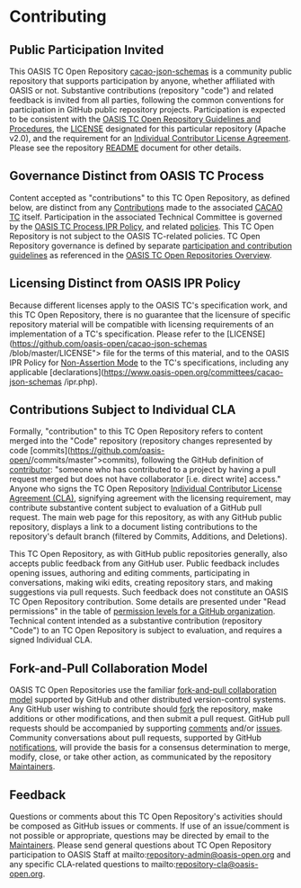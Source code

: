 # Contributing</h1>


## Public Participation Invited

This OASIS TC Open Repository [cacao-json-schemas](https://github.com/oasis-open/cacao-json-schemas) is a community public repository that supports participation by anyone, whether affiliated with OASIS or not.  Substantive contributions (repository "code") and related feedback is invited from all parties, following the common conventions for participation in GitHub public repository projects.  Participation is expected to be consistent with the [OASIS TC Open Repository Guidelines and Procedures](https://www.oasis-open.org/policies-guidelines/open-repositories), the [LICENSE](https://github.com/oasis-open/cacao-json-schemas/blob/main/LICENSE) designated for this particular repository (Apache v2.0), and the requirement for an [Individual Contributor License Agreement](https://www.oasis-open.org/resources/open-repositories/cla/individual-cla). Please see the repository [README](https://github.com/oasis-open/cacao-json-schemas/blob/master/README.md) document for other details.

## Governance Distinct from OASIS TC Process

Content accepted as "contributions" to this TC Open Repository, as defined below, are distinct from any [Contributions](https://www.oasis-open.org/policies-guidelines/ipr#contributions) made to the associated [CACAO TC](https://www.oasis-open.org/committees/cacao/) itself. Participation in the associated Technical Committee is governed by the [OASIS TC Process](https://www.oasis-open.org/policies-guidelines/tc-process),[IPR Policy](https://www.oasis-open.org/policies-guidelines/ipr), and related [policies](https://www.oasis-open.org/policies-guidelines/). This TC Open Repository is not subject to the OASIS TC-related policies. TC Open Repository governance is defined by separate [participation and contribution guidelines](https://www.oasis-open.org/policies-guidelines/open-repositories) as referenced in the [OASIS TC Open Repositories Overview](https://www.oasis-open.org/resources/open-repositories/).

## Licensing Distinct from OASIS IPR Policy

Because different licenses apply to the OASIS TC's specification work, and this TC Open Repository, there is no guarantee that the licensure of specific repository material will be compatible with licensing requirements of an implementation of a TC's specification.  Please refer to the [LICENSE](https://github.com/oasis-open/cacao-json-schemas
/blob/master/LICENSE"> file for the terms of this material, and to the OASIS IPR Policy for [Non-Assertion Mode](https://www.oasis-open.org/policies-guidelines/ipr/#Non-Assertion-Mode) to the TC's specifications, including any applicable [declarations](https://www.oasis-open.org/committees/cacao-json-schemas
/ipr.php).



## Contributions Subject to Individual CLA

Formally, "contribution" to this TC Open Repository refers to content merged into the "Code" repository (repository changes represented by code [commits](https://github.com/oasis-open/<repo name>/commits/master">commits), following the GitHub definition of [contributor](https://help.github.com/articles/github-glossary/#contributor): "someone who has contributed to a project by having a pull request merged but does not have collaborator [i.e. direct write] access." Anyone who signs the TC Open Repository [Individual Contributor License Agreement (CLA)](https://www.oasis-open.org/resources/open-repositories/cla/individual-cla), signifying agreement with the licensing requirement, may contribute substantive content subject to evaluation of a GitHub pull request.  The main web page for this repository, as with any GitHub public repository, displays a link to a document listing contributions to the repository's default branch (filtered by Commits, Additions, and Deletions).

This TC Open Repository, as with GitHub public repositories generally, also accepts public feedback from any GitHub user.  Public feedback includes opening issues, authoring and editing comments, participating in conversations, making wiki edits, creating repository stars, and making suggestions via pull requests.  Such feedback does not constitute an OASIS TC Open Repository contribution. Some details are presented under "Read permissions" in the table of [permission levels for a GitHub organization](https://help.github.com/articles/repository-permission-levels-for-an-organization/). Technical content intended as a substantive contribution (repository "Code") to an TC Open Repository is subject to evaluation, and requires a signed Individual CLA.

## Fork-and-Pull Collaboration Model

OASIS TC Open Repositories use the familiar [fork-and-pull collaboration model](https://help.github.com/articles/using-pull-requests/#fork--pull) supported by GitHub and other distributed version-control systems. Any GitHub user wishing to contribute should [fork](https://help.github.com/articles/github-glossary/#fork) the repository, make additions or other modifications, and then submit a pull request. GitHub pull requests should be accompanied by supporting [comments](https://help.github.com/articles/commenting-on-the-diff-of-a-pull-request/) and/or [issues](https://help.github.com/articles/about-issues/). Community conversations about pull requests, supported by GitHub [notifications](https://help.github.com/articles/about-notifications/), will provide the basis for a consensus determination to merge, modify, close, or take other action, as communicated by the repository [Maintainers](https://www.oasis-open.org/resources/open-repositories/maintainers-guide).

## Feedback

Questions or comments about this TC Open Repository's activities should be composed as GitHub issues or comments. If use of an issue/comment is not possible or appropriate, questions may be directed by email to the [Maintainers](https://github.com/oasis-open/cacao-json-schemas/blob/master/README.md#maintainers).  Please send general questions about TC Open Repository participation to OASIS Staff at mailto:repository-admin@oasis-open.org and any specific CLA-related questions to mailto:repository-cla@oasis-open.org.

